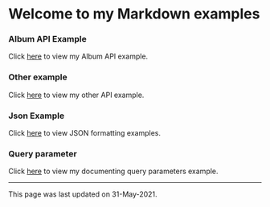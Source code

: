 # Welcome to my Markdown examples

### Album API Example

Click [here](https://github.com/DBVamsi/markdown/blob/master/album%20api%20example.md) to view my Album API example.

### Other example

Click [here](https://github.com/DBVamsi/markdown/blob/master/api%20documentation%20exp.md) to view my other API example.


### Json Example

Click [here](https://github.com/DBVamsi/markdown/blob/master/jsonexample.md) to view JSON formatting examples.

### Query parameter

Click [here](https://github.com/DBVamsi/markdown/blob/master/query%20parameter%20example.md) to view my documenting query parameters example.

---
This page was last updated on 31-May-2021.
